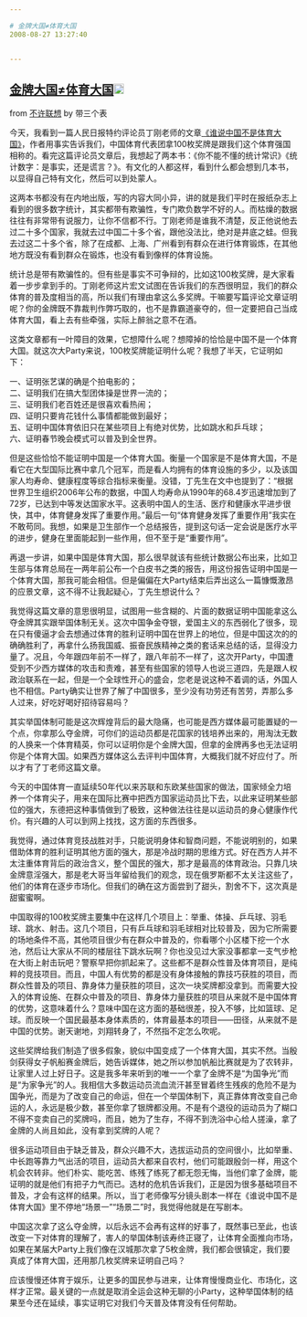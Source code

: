 ```yaml
---

# 金牌大国≠体育大国
2008-08-27 13:27:40


---
```



<h2 class="entry-title"><a target=_blank class="entry-title-link" target="_blank" href="http://www.wangxiaofeng.net/?p=2208">金牌大国≠体育大国<img src="http://www.google.com/reader/ui/2412528845-go-to.gif" class="entry-title-go-to" alt="" width="18" height="18"></a></h2><div class="entry-author"><span class="entry-source-title-parent">from <a target=_blank href="http://www.google.com/reader/view/feed/http%3A%2F%2Ffeeds.feedburner.com%2Fwangxiaofeng" class="entry-source-title" target="_blank">不许联想</a></span> by <span class="entry-author-name">带三个表</span></div><p>今天，我看到一篇人民日报特约评论员丁刚老师的文章<a target=_blank target="_blank" href="http://2008.people.com.cn/GB/128225/128442/7711339.html">《谁说中国不是体育大国》</a>，作者用事实告诉我们，中国体育代表团拿100枚奖牌是跟我们这个体育强国相称的。看完这篇评论员文章后，我想起了两本书：《你不能不懂的统计常识》《统计数字：是事实，还是谎言？》。有文化的人都这样，看到什么都会想到几本书，以显得自己特有文化，然后可以到处蒙人。</p>
<p>这两本书都没有在内地出版，写的内容大同小异，讲的就是我们平时在报纸杂志上看到的很多数字统计，其实都带有欺骗性，专门欺负数学不好的人。而枯燥的数据往往有非常带有说服力，让你不信都不行。丁刚老师是谁我不清楚，反正他说他去过二十多个国家，我就去过中国二十多个省，跟他没法比，绝对是井底之蛙。但我去过这二十多个省，除了在成都、上海、广州看到有群众在进行体育锻炼，在其他地方既没有看到群众在锻炼，也没有看到像样的体育设施。</p>
<p>统计总是带有欺骗性的。但有些是事实不可争辩的，比如这100枚奖牌，是大家看着一步步拿到手的。丁刚老师这片宏文试图在告诉我们的东西很明显，我们的群众体育的普及度相当的高，所以我们有理由拿这么多奖牌。干嘛要写篇评论文章证明呢？你的金牌既不靠裁判作弊巧取的，也不是靠霸道豪夺的，但一定要把自己当成体育大国，看上去有些牵强，实际上醉翁之意不在酒。</p>
<p>这类文章都有一叶障目的效果，它想障什么呢？想障掉的恰恰是中国不是一个体育大国。就这次大Party来说，100枚奖牌能证明什么呢？我想了半天，它证明如下：</p>
<p>一、证明张艺谋的确是个拍电影的；<br />
二、证明我们在搞大型团体操是世界一流的；<br />
三、证明我们老百姓还是很喜欢看热闹；<br />
四、证明只要肯花钱什么事情都能做到最好；<br />
五、证明中国体育依旧只在某些项目上有绝对优势，比如跳水和乒乓球；<br />
六、证明春节晚会模式可以普及到全世界。</p>
<p>但是这些恰恰不能证明中国是一个体育大国。衡量一个国家是不是体育大国，不是看它在大型国际比赛中拿几个冠军，而是看人均拥有的体育设施的多少，以及该国家人均寿命、健康程度等综合指标来衡量。没错，丁先生在文中也提到了：“根据世界卫生组织2006年公布的数据，中国人均寿命从1990年的68.4岁迅速增加到了72岁，已达到中等发达国家水平。这表明中国人的生活、医疗和健康水平进步很快，其中，体育健身发挥了重要作用。”最后一句“体育健身发挥了重要作用”我实在不敢苟同。我想，如果是卫生部作一个总结报告，提到这句话一定会说是医疗水平的进步，健身在里面能起到一些作用，但不至于是“重要作用”。</p>
<p>再退一步讲，如果中国是体育大国，那么很早就该有些统计数据公布出来，比如卫生部与体育总局在一两年前公布一个白皮书之类的报告，用这份报告证明中国是一个体育大国，那我可能会相信。但是偏偏在大Party结束后弄出这么一篇慷慨激昂的应景文章，这不得不让我起疑心，丁先生想说什么？</p>
<p>我觉得这篇文章的意思很明显，试图用一些含糊的、片面的数据证明中国能拿这么夺金牌其实跟举国体制无关。这次中国争金夺银，爱国主义的东西弱化了很多，现在只有傻逼才会去想通过体育的胜利证明中国在世界上的地位，但是中国这次的的确确胜利了，再拿什么扬我国威、振奋民族精神之类的套话来总结的话，显得没力量了。况且，今年跟四年前不一样了，跟八年前不一样了，这次开Party，中国遭受到不少西方媒体的攻击和责难，甚至有些国家的领导人也说三道四，先是跟人权政治联系在一起，但是一个全球性开心的盛会，您老是说这种不着调的话，外国人也不相信。Party确实让世界了解了中国很多，至少没有功劳还有苦劳，弄那么多人过来，好吃好喝好招待容易吗？</p>
<p>其实举国体制可能是这次辉煌背后的最大隐痛，也可能是西方媒体最可能置疑的一个点，你拿那么夺金牌，可你们的运动员都是花国家的钱培养出来的，用淘汰无数的人换来一个体育精英，你可以证明你是个金牌大国，但拿的金牌再多也无法证明你是个体育大国。如果西方媒体这么去评判中国体育，大概我们就不好应付了。所以才有了丁老师这篇文章。</p>
<p>今天的中国体育一直延续50年代以来苏联和东欧某些国家的做法，国家倾全力培养一个体育尖子，用来在国际比赛中把西方国家运动员比下去，以此来证明某些部位的强大，东德把这种事情做到了极致，这种做法往往是以运动员的身心健康作代价。有兴趣的人可以到网上找找，这方面的东西很多。</p>
<p>我觉得，通过体育竞技战胜对手，只能说明身体和智商问题，不能说明别的，如果借助体育的胜利证明其他方面的强大，那是冷战时期的思维方式。好在西方人并不太注重体育背后的政治含义，整个国民的强大，那才是最高的体育政治。只靠几块金牌意淫强大，那是老大哥当年留给我们的观念，现在俄罗斯都不太关注这些了，他们的体育在逐步市场化。但我们的确在这方面尝到了甜头，割舍不下，这次真是甜蜜蜜啊。</p>
<p>中国取得的100枚奖牌主要集中在这样几个项目上：举重、体操、乒乓球、羽毛球、跳水、射击。这几个项目，只有乒乓球和羽毛球相对比较普及，因为它所需要的场地条件不高，其他项目很少有在群众中普及的，你看哪个小区楼下挖一个水池，然后让大家从不同的楼层往下跳水玩啊？你也没见过大家没事都拿一支气步枪在大街上射击玩吧？警察早把你抓起来了。这些都不是群众性普及体育项目，是纯粹的竞技项目。而且，中国人有优势的都是没有身体接触的靠技巧获胜的项目，而群众性普及的项目、靠身体力量获胜的项目，这次一块奖牌都没拿到。而需要大投入的体育设施、在群众中普及的项目、靠身体力量获胜的项目从来就不是中国体育的优势，这意味着什么？意味中国在这方面的基础很差，投入不够，比如篮球、足球。而反映一个国民最基本身体素质的，体育最基本的项目——田径，从来就不是中国的优势。谢天谢地，刘翔转身了，不然指不定怎么吹呢。</p>
<p>这些奖牌给我们制造了很多假象，貌似中国变成了一个体育大国，其实不然。当殷剑获得女子帆船赛金牌后，她告诉媒体，她之所以参加帆船比赛就是为了农转非，让家里人过上好日子。这是我多年来听到的唯一一个拿了金牌不是“为国争光”而是“为家争光”的人。我相信大多数运动员流血流汗甚至冒着终生残疾的危险不是为国争光，而是为了改变自己的命运，但在一个举国体制下，真正靠体育改变自己命运的人，永远是极少数，甚至你拿了银牌都没用。不是有个退役的运动员为了糊口不得不变卖自己的奖牌吗，而且，她为了生存，不得不到洗浴中心给人搓澡，拿了金牌的人尚且如此，没有拿到奖牌的人呢？</p>
<p>很多运动项目由于缺乏普及，群众兴趣不大，选拔运动员的空间很小，比如举重、中长跑等靠力气出活的项目，运动员大都来自农村，他们可能跟殷剑一样，用这个机会农转非。他们朴实、能吃苦、练残了练死了都无怨无悔，当他们拿了金牌，能证明的就是他们有把子力气而已。选材的危机告诉我们，正是因为很多基础项目不普及，才会有这样的结果。所以，当丁老师像写分镜头剧本一样在《谁说中国不是体育大国》里不停地“场景一”“场景二”时，我觉得他就是在写剧本。</p>
<p>中国这次拿了这么夺金牌，以后永远不会再有这样的好事了，既然事已至此，也该改变一下对体育的理解了，害人的举国体制该寿终正寝了，让体育全面推向市场，如果在某届大Party上我们像在汉城那次拿了5枚金牌，我们都会很镇定，我们要真成了体育大国，还用那几枚奖牌来证明自己吗？</p>
<p>应该慢慢还体育于娱乐，让更多的国民参与进来，让体育慢慢商业化、市场化，这样才正常。最关键的一点就是取消全运会这种无聊的小Party，这种举国体制的结果至今还在延续，事实证明它对我们今天普及体育没有任何帮助。</p>
